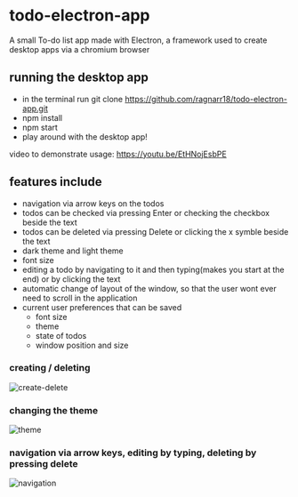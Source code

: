 # todo-electron-app
A small To-do list app made with Electron, a framework used to create desktop apps via a chromium browser

## running the desktop app
- in the terminal run git clone https://github.com/ragnarr18/todo-electron-app.git 
- npm install
- npm start
- play around with the desktop app!

video to demonstrate usage: https://youtu.be/EtHNojEsbPE

## features include
- navigation via arrow keys on the todos
- todos can be checked via pressing Enter or checking the checkbox beside the text
- todos can be deleted via pressing Delete or clicking the x symble beside the text
- dark theme and light theme
- font size
- editing a todo by navigating to it and then typing(makes you start at the end) or by clicking the text
- automatic change of layout of the window, so that the user wont ever need to scroll in the application
- current user preferences that can be saved 
  - font size
  - theme
  - state of todos
  - window position and size


### creating / deleting 
![create-delete](https://user-images.githubusercontent.com/42973395/137411021-565daca0-93fe-48f0-adbd-ce6a74571541.gif)

### changing the theme
![theme](https://user-images.githubusercontent.com/42973395/137411057-76e3dd0b-84a3-4bf3-b91b-f1a3931ed418.gif)

  
### navigation via arrow keys, editing by typing, deleting by pressing delete 
![navigation](https://user-images.githubusercontent.com/42973395/137411065-b6ee4626-a6b6-4ccf-afd6-0a832e22bbec.gif)
